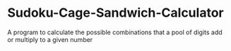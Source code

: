 # Sudoku-Cage-Sandwich-Calculator
A program to calculate the possible combinations that a pool of digits add or multiply to a given number
